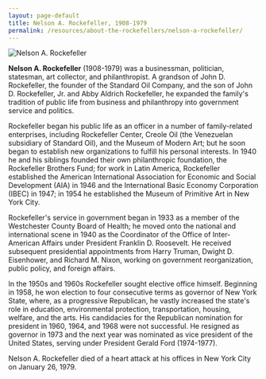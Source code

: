 ```yaml
---
layout: page-default
title: Nelson A. Rockefeller, 1908-1979
permalink: /resources/about-the-rockefellers/nelson-a-rockefeller/
---
```

<div class="bio-page-image"><img alt="Nelson A. Rockefeller" src="{{site.baseurl}}/assets/img/08_nelsonarockefeller.png"/></div>

**Nelson A. Rockefeller** (1908-1979) was a businessman, politician, statesman, art collector, and philanthropist. A grandson of John D. Rockefeller, the founder of the Standard Oil Company, and the son of John D. Rockefeller, Jr. and Abby Aldrich Rockefeller, he expanded the family's tradition of public life from business and philanthropy into government service and politics.  

Rockefeller began his public life as an officer in a number of family-related enterprises, including Rockefeller Center, Creole Oil (the Venezuelan subsidiary of Standard Oil), and the Museum of Modern Art; but he soon began to establish new organizations to fulfill his personal interests. In 1940 he and his siblings founded their own philanthropic foundation, the Rockefeller Brothers Fund; for work in Latin America, Rockefeller established the American International Association for Economic and Social Development (AIA) in 1946 and the International Basic Economy Corporation (IBEC) in 1947; in 1954 he established the Museum of Primitive Art in New York City.  

Rockefeller's service in government began in 1933 as a member of the Westchester County Board of Health; he moved onto the national and international scene in 1940 as the Coordinator of the Office of Inter-American Affairs under President Franklin D. Roosevelt. He received subsequent presidential appointments from Harry Truman, Dwight D. Eisenhower, and Richard M. Nixon, working on government reorganization, public policy, and foreign affairs.  

In the 1950s and 1960s Rockefeller sought elective office himself. Beginning in 1958, he won election to four consecutive terms as governor of New York State, where, as a progressive Republican, he vastly increased the state's role in education, environmental protection, transportation, housing, welfare, and the arts. His candidacies for the Republican nomination for president in 1960, 1964, and 1968 were not successful. He resigned as governor in 1973 and the next year was nominated as vice president of the United States, serving under President Gerald Ford (1974-1977).  

Nelson A. Rockefeller died of a heart attack at his offices in New York City on January 26, 1979\.
